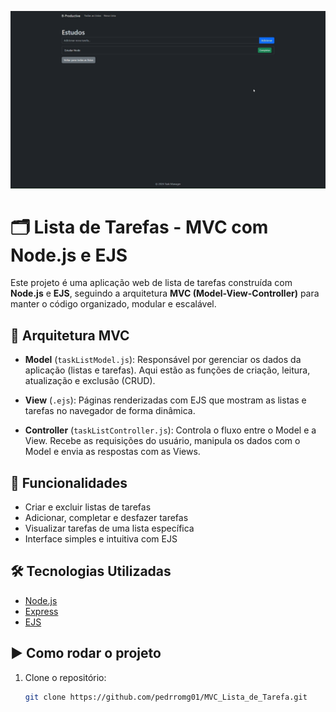 ![Demonstração](https://github.com/pedrromg01/MVC_Lista_de_Tarefa/blob/main/gif.gif)

# 🗂️ Lista de Tarefas - MVC com Node.js e EJS

Este projeto é uma aplicação web de lista de tarefas construída com **Node.js** e **EJS**, seguindo a arquitetura **MVC (Model-View-Controller)** para manter o código organizado, modular e escalável.

## 🧠 Arquitetura MVC

- **Model** (`taskListModel.js`): Responsável por gerenciar os dados da aplicação (listas e tarefas). Aqui estão as funções de criação, leitura, atualização e exclusão (CRUD).
  
- **View** (`.ejs`): Páginas renderizadas com EJS que mostram as listas e tarefas no navegador de forma dinâmica.
  
- **Controller** (`taskListController.js`): Controla o fluxo entre o Model e a View. Recebe as requisições do usuário, manipula os dados com o Model e envia as respostas com as Views.

## 🚀 Funcionalidades

- Criar e excluir listas de tarefas
- Adicionar, completar e desfazer tarefas
- Visualizar tarefas de uma lista específica
- Interface simples e intuitiva com EJS

## 🛠️ Tecnologias Utilizadas

- [Node.js](https://nodejs.org/)
- [Express](https://expressjs.com/)
- [EJS](https://ejs.co/)

## ▶️ Como rodar o projeto

1. Clone o repositório:
   ```bash
   git clone https://github.com/pedrromg01/MVC_Lista_de_Tarefa.git


